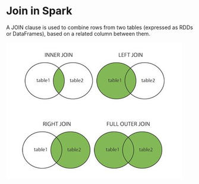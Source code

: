 # Join in Spark

A JOIN clause is used to combine rows from two tables 
(expressed as RDDs or DataFrames), based on a related 
column between them.

![joins](../../../../images/joins-in-SQL.jpeg)

